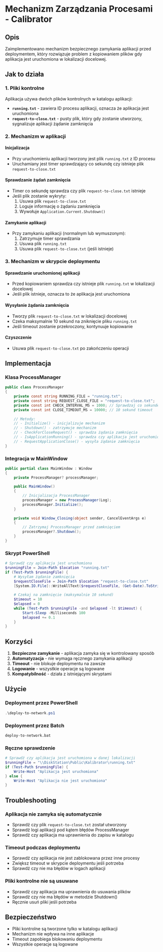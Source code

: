 # Mechanizm Zarządzania Procesami - Calibrator

## Opis

Zaimplementowano mechanizm bezpiecznego zamykania aplikacji przed deploymentem, który rozwiązuje problem z kopiowaniem plików gdy aplikacja jest uruchomiona w lokalizacji docelowej.

## Jak to działa

### 1. Pliki kontrolne

Aplikacja używa dwóch plików kontrolnych w katalogu aplikacji:

- **`running.txt`** - zawiera ID procesu aplikacji, oznacza że aplikacja jest uruchomiona
- **`request-to-close.txt`** - pusty plik, który gdy zostanie utworzony, sygnalizuje aplikacji żądanie zamknięcia

### 2. Mechanizm w aplikacji

#### Inicjalizacja
- Przy uruchomieniu aplikacji tworzony jest plik `running.txt` z ID procesu
- Uruchamiany jest timer sprawdzający co sekundę czy istnieje plik `request-to-close.txt`

#### Sprawdzanie żądań zamknięcia
- Timer co sekundę sprawdza czy plik `request-to-close.txt` istnieje
- Jeśli plik zostanie wykryty:
  1. Usuwa plik `request-to-close.txt`
  2. Loguje informację o żądaniu zamknięcia
  3. Wywołuje `Application.Current.Shutdown()`

#### Zamykanie aplikacji
- Przy zamykaniu aplikacji (normalnym lub wymuszonym):
  1. Zatrzymuje timer sprawdzania
  2. Usuwa plik `running.txt`
  3. Usuwa plik `request-to-close.txt` (jeśli istnieje)

### 3. Mechanizm w skrypcie deploymentu

#### Sprawdzanie uruchomionej aplikacji
- Przed kopiowaniem sprawdza czy istnieje plik `running.txt` w lokalizacji docelowej
- Jeśli plik istnieje, oznacza to że aplikacja jest uruchomiona

#### Wysyłanie żądania zamknięcia
- Tworzy plik `request-to-close.txt` w lokalizacji docelowej
- Czeka maksymalnie 10 sekund na zniknięcie pliku `running.txt`
- Jeśli timeout zostanie przekroczony, kontynuuje kopiowanie

#### Czyszczenie
- Usuwa plik `request-to-close.txt` po zakończeniu operacji

## Implementacja

### Klasa ProcessManager

```csharp
public class ProcessManager
{
    private const string RUNNING_FILE = "running.txt";
    private const string REQUEST_CLOSE_FILE = "request-to-close.txt";
    private const int CHECK_INTERVAL_MS = 1000; // Sprawdzaj co sekundę
    private const int CLOSE_TIMEOUT_MS = 10000; // 10 sekund timeout
    
    // Metody:
    // - Initialize() - inicjalizuje mechanizm
    // - Shutdown() - zatrzymuje mechanizm
    // - CheckForCloseRequest() - sprawdza żądania zamknięcia
    // - IsApplicationRunning() - sprawdza czy aplikacja jest uruchomiona
    // - RequestApplicationClose() - wysyła żądanie zamknięcia
}
```

### Integracja w MainWindow

```csharp
public partial class MainWindow : Window
{
    private ProcessManager? processManager;
    
    public MainWindow()
    {
        // Inicjalizacja ProcessManager
        processManager = new ProcessManager(Log);
        processManager.Initialize();
    }
    
    private void Window_Closing(object sender, CancelEventArgs e)
    {
        // Zatrzymaj ProcessManager przed zamknięciem
        processManager?.Shutdown();
    }
}
```

### Skrypt PowerShell

```powershell
# Sprawdź czy aplikacja jest uruchomiona
$runningFile = Join-Path $location "running.txt"
if (Test-Path $runningFile) {
    # Wysyłam żądanie zamknięcia
    $requestCloseFile = Join-Path $location "request-to-close.txt"
    [System.IO.File]::WriteAllText($requestCloseFile, (Get-Date).ToString())
    
    # Czekaj na zamknięcie (maksymalnie 10 sekund)
    $timeout = 10
    $elapsed = 0
    while (Test-Path $runningFile -and $elapsed -lt $timeout) {
        Start-Sleep -Milliseconds 100
        $elapsed += 0.1
    }
}
```

## Korzyści

1. **Bezpieczne zamykanie** - aplikacja zamyka się w kontrolowany sposób
2. **Automatyzacja** - nie wymaga ręcznego zamykania aplikacji
3. **Timeout** - nie blokuje deploymentu na zawsze
4. **Logowanie** - wszystkie operacje są logowane
5. **Kompatybilność** - działa z istniejącymi skryptami

## Użycie

### Deployment przez PowerShell
```powershell
.\deploy-to-network.ps1
```

### Deployment przez Batch
```cmd
deploy-to-network.bat
```

### Ręczne sprawdzenie
```powershell
# Sprawdź czy aplikacja jest uruchomiona w danej lokalizacji
$runningFile = "\\DiskStation\Public\Kalibrator\running.txt"
if (Test-Path $runningFile) {
    Write-Host "Aplikacja jest uruchomiona"
} else {
    Write-Host "Aplikacja nie jest uruchomiona"
}
```

## Troubleshooting

### Aplikacja nie zamyka się automatycznie
- Sprawdź czy plik `request-to-close.txt` został utworzony
- Sprawdź logi aplikacji pod kątem błędów ProcessManager
- Sprawdź czy aplikacja ma uprawnienia do zapisu w katalogu

### Timeout podczas deploymentu
- Sprawdź czy aplikacja nie jest zablokowana przez inne procesy
- Zwiększ timeout w skrypcie deploymentu jeśli potrzeba
- Sprawdź czy nie ma błędów w logach aplikacji

### Pliki kontrolne nie są usuwane
- Sprawdź czy aplikacja ma uprawnienia do usuwania plików
- Sprawdź czy nie ma błędów w metodzie Shutdown()
- Ręcznie usuń pliki jeśli potrzeba

## Bezpieczeństwo

- Pliki kontrolne są tworzone tylko w katalogu aplikacji
- Mechanizm nie wpływa na inne aplikacje
- Timeout zapobiega blokowaniu deploymentu
- Wszystkie operacje są logowane 